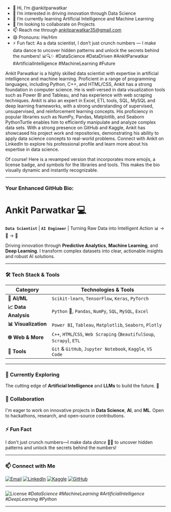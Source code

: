 - 👋 Hi, I’m @ankitparwatkar
- 👀 I’m interested in driving innovation through Data Science
- 🌱 I’m currently learning Artificial Intelligence and Machine Learning 
- 🤝 I’m looking to collaborate on Projects 
- 📫 Reach me through ankitparwatkar35@gmail.com
- 😄 Pronouns: He/Him
- ⚡ Fun fact: As a data scientist, I don’t just crunch numbers — I make data dance to uncover hidden patterns and unlock the secrets behind the numbers! 📊🔍✨ #DataScience #DataDriven #AnkitParwatkar #ArtificialIntelligence #MachineLearning #Future

Ankit Parwatkar is a highly skilled data scientist with expertise in artificial intelligence and machine learning. Proficient in a range of programming languages, including Python, C++, and HTML/CSS, Ankit has a strong foundation in computer science. He is well-versed in data visualization tools such as Power BI and Tableau, and has experience with web scraping techniques. Ankit is also an expert in Excel, ETL tools, SQL, MySQL and deep learning frameworks, with a strong understanding of supervised, unsupervised, and reinforcement learning concepts. His proficiency in popular libraries such as NumPy, Pandas, Matplotlib, and Seaborn PythonTurtle enables him to efficiently manipulate and analyze complex data sets. With a strong presence on GitHub and Kaggle, Ankit has showcased his project work and repositories, demonstrating his ability to apply data science concepts to real-world problems. Connect with Ankit on LinkedIn to explore his professional profile and learn more about his expertise in data science.


Of course! Here is a revamped version that incorporates more emojis, a license badge, and symbols for the libraries and tools. This makes the bio visually dynamic and instantly recognizable.

---

### **Your Enhanced GitHub Bio:**

# **Ankit Parwatkar** 💻

**`Data Scientist`** | **`AI Engineer`** | Turning Raw Data into Intelligent Action 📊 → 🧠 → 🤖

Driving innovation through **Predictive Analytics**, **Machine Learning**, and **Deep Learning**. I transform complex datasets into clear, actionable insights and robust AI solutions.

---

### **🛠️ Tech Stack & Tools**

| **Category**       | **Technologies & Tools**                                                                                                                                                               |
| ------------------- | -------------------------------------------------------------------------------------------------------------------------------------------------------------------------------------- |
| **🧠 AI/ML**        | `Scikit-learn`, `TensorFlow`, `Keras`, `PyTorch`                                                                                                                                       |
| **📈 Data Analysis**| `Python` 🐍, `Pandas`, `NumPy`, `SQL`, `MySQL`, `Excel`                                                                                                                                |
| **📊 Visualization**| `Power BI`, `Tableau`, `Matplotlib`, `Seaborn`, `Plotly`                                                                                                                                |
| **🌐 Web & More**   | `C++`, `HTML`/`CSS`, `Web Scraping` (`BeautifulSoup`, `Scrapy`), `ETL`                                                                                                                  |
| **🔧 Tools**        | `Git` & `GitHub`, `Jupyter Notebook`, `Kaggle`, `VS Code`                                                                                                                              |

---

### **🌱 Currently Exploring**

The cutting edge of **Artificial Intelligence** and **LLMs** to build the future. 🚀

### **🤝 Collaboration**

I'm eager to work on innovative projects in **Data Science**, **AI**, and **ML**. Open to hackathons, research, and open-source contributions.

### **⚡ Fun Fact**

I don't just crunch numbers—I make data *dance* 💃🕺 to uncover hidden patterns and unlock the secrets behind the numbers!

---

### **📫 Connect with Me**

[![Email](https://img.shields.io/badge/Email-ankitparwatkar35@gmail.com-D14836?style=flat&logo=gmail&logoColor=white)](mailto:ankitparwatkar35@gmail.com)
[![LinkedIn](https://img.shields.io/badge/LinkedIn-Ankit_Parwatkar-0077B5?style=flat&logo=linkedin&logoColor=white)](https://www.linkedin.com/in/ankit-parwatkar-/)
[![Kaggle](https://img.shields.io/badge/Kaggle-AnkitParwatkar-20BEFF?style=flat&logo=kaggle&logoColor=white)](https://www.kaggle.com/ankitparwatkar)
[![GitHub](https://img.shields.io/badge/GitHub-@ankitparwatkar-181717?style=flat&logo=github&logoColor=white)](https://github.com/ankitparwatkar)

---
![License](https://img.shields.io/badge/License-MIT-yellow.svg)
*#DataScience #MachineLearning #ArtificialIntelligence #DeepLearning #Python*

---
